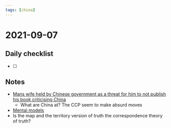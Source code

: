 ```yaml
---
tags: [china]
---
```

# 2021-09-07

## Daily checklist

* [ ]

## Notes

* [Mans wife held by Chinese government as a threat for him to not publish his book criticising China](https://www.npr.org/2021/09/06/1034556269/red-roulette-reveals-the-inside-of-chinas-wealth-making-machine)
    * What are China at? The CCP seem to make absurd moves
* [Mental models](https://fs.blog/mental-models/)
* Is the map and the territory version of truth the correspondence theory of truth?


